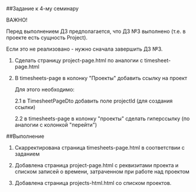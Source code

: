 ##Задание к 4-му семинару

ВАЖНО!

Перед выполнением ДЗ предполагается, что ДЗ №3 выполнено (т.е. в проекте есть сущность Project).

Если это не реализовано - нужно сначала завершить ДЗ №3.

1. Сделать страницу project-page.html по аналогии с timesheet-page.html

2. В timesheets-page в колонку "Проекты" добавить ссылку на проект

   Для этого необходимо:

   2.1 в TimesheetPageDto добавить поле projectId (для создания ссылки)

   2.2 в timesheets-page в колонку "проекты" сделать гиперссылку (по аналогии с колонкой "перейти")

##Выполнение

1. Скарректирована страница timesheets-page.html в соответствии с заданием

2. Добавлена страница project-page.html с реквизитами проекта и списком записей о времени, затраченном при работе над проектом

3. Добавлена страница projects-html.html со списком проектов.



